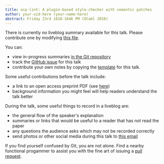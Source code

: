 ```yaml
---
title: ocp-lint: A plugin-based style-checker with semantic patches
author: your-uid-here (your-name-here)
abstract: Friday 23rd 1628-1646 PM (OCaml 2016)
---
```


There is currently no liveblog summary available for this talk. Please contribute one by modifying [this file](https://github.com/ocamllabs/icfp2016-blog/blob/master/OCaml/ocplint-a-pluginbased-style.md).

You can:
* view in-progress summaries [in the Git repository](https://github.com/ocamllabs/icfp2016-blog/tree/master/OCaml/ocplint-a-pluginbased-style/)
* track the [GitHub issue](https://github.com/ocamllabs/icfp2016-blog/issues/165) for this talk
* contribute your own notes by copying the [template](ocplint-a-pluginbased-style/template.md) for this talk.

Some useful contributions before the talk include:
* a link to an open access preprint PDF (see [here](https://github.com/gasche/icfp2016-papers))
* background information you might feel will help readers understand the talk better

During the talk, some useful things to record in a liveblog are:
* the general flow of the speaker's explanation
* summaries or links that would be useful to a reader that has not read the paper
* any questions the audience asks which may not be recorded correctly
* send photos or other social media during this talk to [this email](mailto:icfp16.photos@gmail.com?subject=OCaml:ocplint-a-pluginbased-style)

If you find yourself confused by Git, you are not alone. Find a nearby functional progammer
to assist you with the fine art of issuing a [pull request](https://help.github.com/articles/about-pull-requests/).

